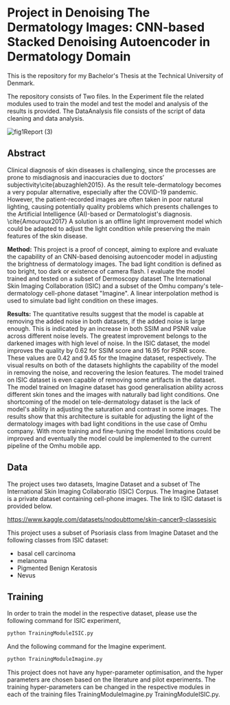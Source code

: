 # Project in Denoising The Dermatology Images: CNN-based Stacked Denoising Autoencoder in Dermatology Domain

This is the repository for my Bachelor's Thesis at the Technical University of Denmark. <br />

The repository consists of Two files. In the Experiment file the related modules used to train the model and test the model and analysis of the results is provided. The DataAnalysis file consists of the script of data cleaning and data analysis.<br />

![fig1Report (3)](https://user-images.githubusercontent.com/59656248/182412954-139de1fd-f1a6-4193-9a77-e0e3665de308.jpg)


## Abstract
Clinical diagnosis of skin diseases is challenging, since the processes are prone to misdiagnosis and inaccuracies due to doctors’ subjectivity\cite{abuzaghleh2015}. As the result tele-dermatology becomes a very popular alternative, especially after the COVID-19 pandemic. However, the patient-recorded images are often taken in poor natural lighting, causing potentially quality problems which presents challenges to the Artificial Intelligence (AI)-based or Dermatologist's diagnosis. \cite{Amouroux2017} A solution is an offline light improvement model which could be adapted to adjust the light condition while preserving the main features of the skin disease.<br />

**Method:** This project is a proof of concept, aiming to explore and evaluate the capability of an CNN-based denoising autoencoder model in adjusting the brightness of dermatology images. The bad light condition is defined as too bright, too dark or existence of camera flash. I evaluate the model trained and tested on a subset of Dermoscopy dataset The International Skin Imaging Collaboration (ISIC) and a subset of the Omhu company's tele-dermatology cell-phone dataset "Imagine". A linear interpolation method is used to simulate bad light condition on these images.<br />

**Results:** The quantitative results suggest that the model is capable at removing the added noise in both datasets, if the added noise is large enough. This is indicated by an increase in both SSIM and PSNR value across different noise levels. The greatest improvement belongs to the darkened images with high level of noise. In the ISIC dataset, the model improves the quality by 0.62 for SSIM score and 16.95 for PSNR score. These values are 0.42 and 9.45 for the Imagine dataset, respectively. The visual results on both of the datasets highlights the capability of the model in removing the noise, and recovering the lesion features. The model trained on ISIC dataset is even capable of removing some artifacts in the dataset. The model trained on Imagine dataset has good generalisation ability across different skin tones and the images with naturally bad light conditions. One shortcoming of the model on tele-dermatology dataset is the lack of model's ability in adjusting the saturation and contrast in some images. The results show that this architecture is suitable for adjusting the light of the dermatology images with bad light conditions in the use case of Omhu company. With more training and fine-tuning the model limitations could be improved and eventually the model could be implemented to the current pipeline of the Omhu mobile app.<br />

## Data
The project uses two datasets, Imagine Dataset and a subset of The International Skin Imaging Collaboratio (ISIC) Corpus. The Imagine Dataset is a private dataset containing cell-phone images. The link to ISIC dataset is provided below.  

https://www.kaggle.com/datasets/nodoubttome/skin-cancer9-classesisic

This project uses a subset of Psoriasis class from Imagine Dataset and the following classes from ISIC dataset:<br />
* basal cell carcinoma<br />
* melanoma<br />
* Pigmented Benign Keratosis<br />
* Nevus<br />

## Training
In order to train the model in the respective dataset, please use the following command for ISIC experiment,

```python
python TrainingModuleISIC.py 
```
And the following command for the Imagine experiment.
```python
python TrainingModuleImagine.py 
```

This project does not have any hyper-parameter optimisation, and the hyper parameters are chosen based on the literature and pilot experiments. The training hyper-parameters can be changed in the respective modules in each of the training files TrainingModuleImagine.py TrainingModuleISIC.py.<br />

